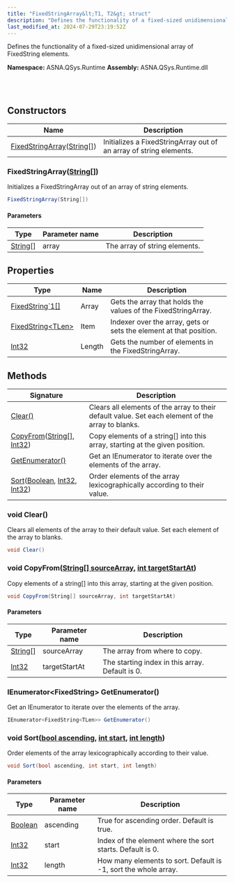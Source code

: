 ```yaml
---
title: "FixedStringArray&lt;T1, T2&gt; struct"
description: "Defines the functionality of a fixed-sized unidimensional array of FixedString elements. "
last_modified_at: 2024-07-29T23:19:52Z
---
```


Defines the functionality of a fixed-sized unidimensional array of FixedString elements.

**Namespace:** ASNA.QSys.Runtime
**Assembly:** ASNA.QSys.Runtime.dll

<br>
<br>

## Constructors

| Name | Description |
| --- | --- |
| [FixedStringArray](#fixedstringarraystring)([String\[\]](https://docs.microsoft.com/en-us/dotnet/api/system.string)) | Initializes a FixedStringArray out of an array of string elements.

### FixedStringArray([String\[\]](https://docs.microsoft.com/en-us/dotnet/api/system.string))

Initializes a FixedStringArray out of an array of string elements.

```cs
FixedStringArray(String[])
```

#### Parameters

| Type | Parameter name | Description
| --- | --- | ---
| [String\[\]](https://docs.microsoft.com/en-us/dotnet/api/system.string) | array | The array of string elements.

## Properties

| Type | Name | Description
| --- | --- | --- 
| [FixedString`1\[\]](/reference/runtime/qsys-runtime/fixed-string-1.html) | Array | Gets the array that holds the values of the FixedStringArray. |
| [FixedString\<TLen\>](/reference/runtime/qsys-runtime/fixed-string-1.html) | Item | Indexer over the array, gets or sets the element at that position. |
| [Int32](https://learn.microsoft.com/en-us/dotnet/csharp/language-reference/builtin-types/integral-numeric-types) | Length | Gets the number of elements in the FixedStringArray. |

## Methods

| Signature | Description |
| --- | --- |
| [Clear()](#void-clear) | Clears all elements of the array to their default value. Set each element of the array to blanks.
| [CopyFrom](#void-copyfromstring--sourcearray-int-targetstartat)([String\[\]](https://docs.microsoft.com/en-us/dotnet/api/system.string), [Int32](https://docs.microsoft.com/en-us/dotnet/api/system.int32)) | Copy elements of a string[] into this array, starting at the given position.
| [GetEnumerator()](#ienumerator-fixedstring-tlen--getenumerator) | Get an IEnumerator to iterate over the elements of the array.
| [Sort](#void-sortbool-ascending-int-start-int-length)([Boolean](https://docs.microsoft.com/en-us/dotnet/api/system.boolean), [Int32](https://docs.microsoft.com/en-us/dotnet/api/system.int32), [Int32](https://docs.microsoft.com/en-us/dotnet/api/system.int32)) | Order elements of the array lexicographically according to their value.

### void Clear()

Clears all elements of the array to their default value. Set each element of the array to blanks.

```cs
void Clear()
```

### void CopyFrom([String\[\] sourceArray](https://docs.microsoft.com/en-us/dotnet/api/system.string), [int targetStartAt](https://learn.microsoft.com/en-us/dotnet/csharp/language-reference/builtin-types/integral-numeric-types))

Copy elements of a string[] into this array, starting at the given position.

```cs
void CopyFrom(String[] sourceArray, int targetStartAt)
```

#### Parameters

| Type | Parameter name | Description
| --- | --- | ---
| [String\[\]](https://docs.microsoft.com/en-us/dotnet/api/system.string) | sourceArray | The array from where to copy.
| [Int32](https://docs.microsoft.com/en-us/dotnet/api/system.int32) | targetStartAt | The starting index in this array. Default is 0.

### IEnumerator<FixedString<TLen>> GetEnumerator()

Get an IEnumerator to iterate over the elements of the array.

```cs
IEnumerator<FixedString<TLen>> GetEnumerator()
```

### void Sort([bool ascending](https://docs.microsoft.com/en-us/dotnet/api/system.boolean), [int start](https://learn.microsoft.com/en-us/dotnet/csharp/language-reference/builtin-types/integral-numeric-types), [int length](https://learn.microsoft.com/en-us/dotnet/csharp/language-reference/builtin-types/integral-numeric-types))

Order elements of the array lexicographically according to their value.

```cs
void Sort(bool ascending, int start, int length)
```

#### Parameters

| Type | Parameter name | Description
| --- | --- | ---
| [Boolean](https://docs.microsoft.com/en-us/dotnet/api/system.boolean) | ascending | True for ascending order. Default is true.
| [Int32](https://docs.microsoft.com/en-us/dotnet/api/system.int32) | start | Index of the element where the sort starts. Default is 0.
| [Int32](https://docs.microsoft.com/en-us/dotnet/api/system.int32) | length | How many elements to sort. Default is -1, sort the whole array.
